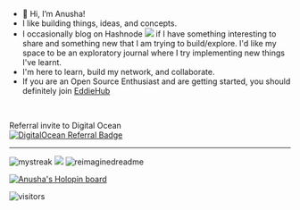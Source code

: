 - 👋 Hi, I’m Anusha!
- I like building things, ideas, and concepts.
- I occasionally blog on Hashnode <a href="https://anushasridharan.in"><img src="https://img.shields.io/badge/Hashnode-2962FF?style=for-the-badge&logo=hashnode&logoColor=white"></a> if I have something interesting to share and something new that I am trying to build/explore. I'd like my space to be an exploratory journal where I try implementing new things I've learnt. 
- I'm here to learn, build my network, and collaborate.
- If you are an Open Source Enthusiast and are getting started, you should definitely join [EddieHub](https://github.com/EddieHubCommunity)

<br>

Referral invite to Digital Ocean
<br>
<a href="https://www.digitalocean.com/?refcode=29da0435ce32&utm_campaign=Referral_Invite&utm_medium=Referral_Program&utm_source=badge"><img src="https://web-platforms.sfo2.cdn.digitaloceanspaces.com/WWW/Badge%201.svg" alt="DigitalOcean Referral Badge" /></a>

<hr>
<img src="https://github-readme-streak-stats.herokuapp.com?user=anushas-dev&theme=vision-friendly-dark&date_format=M%20j%5B%2C%20Y%5D" alt="mystreak"/>

<img src="https://github-profile-trophy.vercel.app/?username=anushas-dev&theme=discord" />

<img src="https://myreadme.vercel.app/api/embed/anushas-dev?panels=userstatistics,toplanguages,commitgraph" alt="reimaginedreadme" />

[![Anusha's Holopin board](https://holopin.me/anushas)](https://holopin.io/@anushas)

![visitors](https://visitor-badge.laobi.icu/badge?page_id=anushas-dev)
